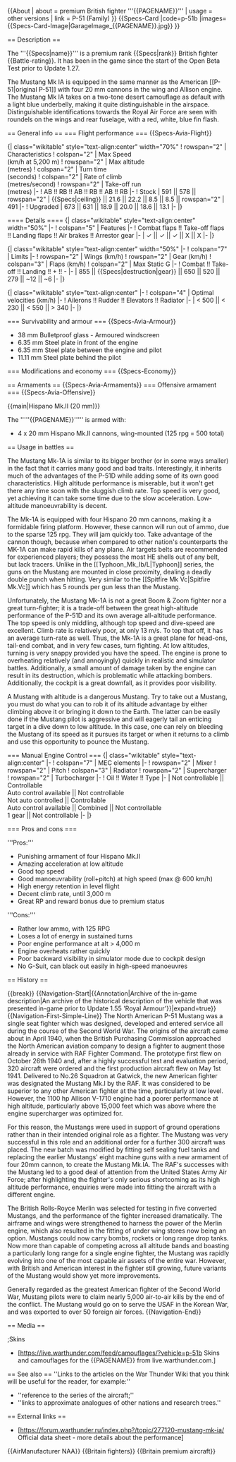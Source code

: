 {{About
| about = premium British fighter '''{{PAGENAME}}'''
| usage = other versions
| link = P-51 (Family)
}}
{{Specs-Card
|code=p-51b
|images={{Specs-Card-Image|GarageImage_{{PAGENAME}}.jpg}}
}}

== Description ==
<!-- ''In the description, the first part should be about the history of and the creation and combat usage of the aircraft, as well as its key features. In the second part, tell the reader about the aircraft in the game. Insert a screenshot of the vehicle, so that if the novice player does not remember the vehicle by name, he will immediately understand what kind of vehicle the article is talking about.'' -->
The '''{{Specs|name}}''' is a premium rank {{Specs|rank}} British fighter {{Battle-rating}}. It has been in the game since the start of the Open Beta Test prior to Update 1.27.

The Mustang Mk IA is equipped in the same manner as the American [[P-51|original P-51]] with four 20 mm cannons in the wing and Allison engine. The Mustang Mk IA takes on a two-tone desert camouflage as default with a light blue underbelly, making it quite distinguishable in the airspace. Distinguishable identifications towards the Royal Air Force are seen with roundels on the wings and rear fuselage, with a red, white, blue fin flash.

== General info ==
=== Flight performance ===
{{Specs-Avia-Flight}}
<!-- ''Describe how the aircraft behaves in the air. Speed, manoeuvrability, acceleration and allowable loads - these are the most important characteristics of the vehicle.'' -->

{| class="wikitable" style="text-align:center" width="70%"
! rowspan="2" | Characteristics
! colspan="2" | Max Speed<br>(km/h at 5,200 m)
! rowspan="2" | Max altitude<br>(metres)
! colspan="2" | Turn time<br>(seconds)
! colspan="2" | Rate of climb<br>(metres/second)
! rowspan="2" | Take-off run<br>(metres)
|-
! AB !! RB !! AB !! RB !! AB !! RB
|-
! Stock
| 591 || 578 || rowspan="2" | {{Specs|ceiling}} || 21.6 || 22.2 || 8.5 || 8.5 || rowspan="2" | 491
|-
! Upgraded
| 673 || 631 || 18.9 || 20.0 || 18.6 || 13.1
|-
|}

==== Details ====
{| class="wikitable" style="text-align:center" width="50%"
|-
! colspan="5" | Features
|-
! Combat flaps !! Take-off flaps !! Landing flaps !! Air brakes !! Arrestor gear
|-
| ✓ || ✓ || ✓ || X || X     <!-- ✓ -->
|-
|}

{| class="wikitable" style="text-align:center" width="50%"
|-
! colspan="7" | Limits
|-
! rowspan="2" | Wings (km/h)
! rowspan="2" | Gear (km/h)
! colspan="3" | Flaps (km/h)
! colspan="2" | Max Static G
|-
! Combat !! Take-off !! Landing !! + !! -
|-
| 855 <!-- {{Specs|destruction|body}} --> || {{Specs|destruction|gear}} || 650 || 520 || 279 || ~12 || ~6
|-
|}

{| class="wikitable" style="text-align:center"
|-
! colspan="4" | Optimal velocities (km/h)
|-
! Ailerons !! Rudder !! Elevators !! Radiator
|-
| < 500 || < 230 || < 550 || > 340
|-
|}

=== Survivability and armour ===
{{Specs-Avia-Armour}}
<!-- ''Examine the survivability of the aircraft. Note how vulnerable the structure is and how secure the pilot is, whether the fuel tanks are armoured, etc. Describe the armour, if there is any, and also mention the vulnerability of other critical aircraft systems.'' -->

* 38 mm Bulletproof glass - Armoured windscreen
* 6.35 mm Steel plate in front of the engine
* 6.35 mm Steel plate between the engine and pilot
* 11.11 mm Steel plate behind the pilot

=== Modifications and economy ===
{{Specs-Economy}}

== Armaments ==
{{Specs-Avia-Armaments}}
=== Offensive armament ===
{{Specs-Avia-Offensive}}
<!-- ''Describe the offensive armament of the aircraft, if any. Describe how effective the cannons and machine guns are in a battle, and also what belts or drums are better to use. If there is no offensive weaponry, delete this subsection.'' -->
{{main|Hispano Mk.II (20 mm)}}

The '''''{{PAGENAME}}''''' is armed with:

* 4 x 20 mm Hispano Mk.II cannons, wing-mounted (125 rpg = 500 total)

== Usage in battles ==
<!-- ''Describe the tactics of playing in the aircraft, the features of using aircraft in a team and advice on tactics. Refrain from creating a "guide" - do not impose a single point of view, but instead, give the reader food for thought. Examine the most dangerous enemies and give recommendations on fighting them. If necessary, note the specifics of the game in different modes (AB, RB, SB).'' -->
The Mustang Mk-1A is similar to its bigger brother (or in some ways smaller) in the fact that it carries many good and bad traits. Interestingly, it inherits much of the advantages of the P-51D while adding some of its own good characteristics. High altitude performance is miserable, but it won't get there any time soon with the sluggish climb rate. Top speed is very good, yet achieving it can take some time due to the slow acceleration. Low-altitude manoeuvrability is decent.

The Mk-1A is equipped with four Hispano 20 mm cannons, making it a formidable firing platform. However, these cannon will run out of ammo, due to the sparse 125 rpg. They will jam quickly too. Take advantage of the cannon though, because when compared to other nation's counterparts the MK-1A can make rapid kills of any plane. Air targets belts are recommended for experienced players; they possess the most HE shells out of any belt, but lack tracers. Unlike in the [[Typhoon_Mk_Ib/L|Typhoon]] series, the guns on the Mustang are mounted in close proximity, dealing a deadly double punch when hitting. Very similar to the [[Spitfire Mk Vc|Spitfire Mk.Vc]] which has 5 rounds per gun less than the Mustang.

Unfortunately, the Mustang Mk-1A is not a great Boom & Zoom fighter nor a great turn-fighter; it is a trade-off between the great high-altitude performance of the P-51D and its own average all-altitude performance. The top speed is only middling, although top speed and dive-speed are excellent. Climb rate is relatively poor, at only 13 m/s. To top that off, it has an average turn-rate as well. Thus, the Mk-1A is a great plane for head-ons, tail-end combat, and in very few cases, turn fighting. At low altitudes, turning is very snappy provided you have the speed. The engine is prone to overheating relatively (and annoyingly) quickly in realistic and simulator battles. Additionally, a small amount of damage taken by the engine can result in its destruction, which is problematic while attacking bombers. Additionally, the cockpit is a great downfall, as it provides poor visibility.

A Mustang with altitude is a dangerous Mustang. Try to take out a Mustang, you must do what you can to rob it of its altitude advantage by either climbing above it or bringing it down to the Earth. The latter can be easily done if the Mustang pilot is aggressive and will eagerly tail an enticing target in a dive down to low altitude. In this case, one can rely on bleeding the Mustang of its speed as it pursues its target or when it returns to a climb and use this opportunity to pounce the Mustang.

=== Manual Engine Control ===
{| class="wikitable" style="text-align:center"
|-
! colspan="7" | MEC elements
|-
! rowspan="2" | Mixer
! rowspan="2" | Pitch
! colspan="3" | Radiator
! rowspan="2" | Supercharger
! rowspan="2" | Turbocharger
|-
! Oil !! Water !! Type
|-
| Not controllable || Controllable<br>Auto control available || Not controllable<br>Not auto controlled || Controllable<br>Auto control available || Combined || Not controllable<br>1 gear || Not controllable
|-
|}

=== Pros and cons ===
<!-- ''Summarise and briefly evaluate the vehicle in terms of its characteristics and combat effectiveness. Mark its pros and cons in the bulleted list. Try not to use more than 6 points for each of the characteristics. Avoid using categorical definitions such as "bad", "good" and the like - use substitutions with softer forms such as "inadequate" and "effective".'' -->

'''Pros:'''

* Punishing armament of four Hispano Mk.II
* Amazing acceleration at low altitude
* Good top speed
* Good manoeuvrability (roll+pitch) at high speed (max @ 600 km/h)
* High energy retention in level flight
* Decent climb rate, until 3,000 m
* Great RP and reward bonus due to premium status

'''Cons:'''

* Rather low ammo, with 125 RPG
* Loses a lot of energy in sustained turns
* Poor engine performance at alt > 4,000 m
* Engine overheats rather quickly
* Poor backward visibility in simulator mode due to cockpit design
* No G-Suit, can black out easily in high-speed manoeuvres

== History ==
<!-- ''Describe the history of the creation and combat usage of the aircraft in more detail than in the introduction. If the historical reference turns out to be too long, take it to a separate article, taking a link to the article about the vehicle and adding a block "/History" (example: <nowiki>https://wiki.warthunder.com/(Vehicle-name)/History</nowiki>) and add a link to it here using the <code>main</code> template. Be sure to reference text and sources by using <code><nowiki><ref></ref></nowiki></code>, as well as adding them at the end of the article with <code><nowiki><references /></nowiki></code>. This section may also include the vehicle's dev blog entry (if applicable) and the in-game encyclopedia description (under <code><nowiki>=== In-game description ===</nowiki></code>, also if applicable).'' -->

{{break}}
{{Navigation-Start|{{Annotation|Archive of the in-game description|An archive of the historical description of the vehicle that was presented in-game prior to Update 1.55 'Royal Armour'}}|expand=true}}
{{Navigation-First-Simple-Line}}
The North American P-51 Mustang was a single seat fighter which was designed, developed and entered service all during the course of the Second World War. The origins of the aircraft came about in April 1940, when the British Purchasing Commission approached the North American aviation company to design a fighter to augment those already in service with RAF Fighter Command. The prototype first flew on October 26th 1940 and, after a highly successful test and evaluation period, 320 aircraft were ordered and the first production aircraft flew on May 1st 1941. Delivered to No.26 Squadron at Gatwick, the new American fighter was designated the Mustang Mk.I by the RAF. It was considered to be superior to any other American fighter at the time, particularly at low level. However, the 1100 hp Allison V-1710 engine had a poorer performance at high altitude, particularly above 15,000 feet which was above where the engine supercharger was optimized for.

For this reason, the Mustangs were used in support of ground operations rather than in their intended original role as a fighter. The Mustang was very successful in this role and an additional order for a further 300 aircraft was placed. The new batch was modified by fitting self sealing fuel tanks and replacing the earlier Mustangs' eight machine guns with a new armament of four 20mm cannon, to create the Mustang Mk.IA. The RAF's successes with the Mustang led to a good deal of attention from the United States Army Air Force; after highlighting the fighter's only serious shortcoming as its high altitude performance, enquiries were made into fitting the aircraft with a different engine.

The British Rolls-Royce Merlin was selected for testing in five converted Mustangs, and the performance of the fighter increased dramatically. The airframe and wings were strengthened to harness the power of the Merlin engine, which also resulted in the fitting of under wing stores now being an option. Mustangs could now carry bombs, rockets or long range drop tanks. Now more than capable of competing across all altitude bands and boasting a particularly long range for a single engine fighter, the Mustang was rapidly evolving into one of the most capable air assets of the entire war. However, with British and American interest in the fighter still growing, future variants of the Mustang would show yet more improvements.

Generally regarded as the greatest American fighter of the Second World War, Mustang pilots were to claim nearly 5,000 air-to-air kills by the end of the conflict. The Mustang would go on to serve the USAF in the Korean War, and was exported to over 50 foreign air forces.
{{Navigation-End}}

== Media ==
<!-- ''Excellent additions to the article would be video guides, screenshots from the game, and photos.'' -->

;Skins

* [https://live.warthunder.com/feed/camouflages/?vehicle=p-51b Skins and camouflages for the {{PAGENAME}} from live.warthunder.com.]

== See also ==
''Links to the articles on the War Thunder Wiki that you think will be useful for the reader, for example:''

* ''reference to the series of the aircraft;''
* ''links to approximate analogues of other nations and research trees.''

== External links ==
<!-- ''Paste links to sources and external resources, such as:''
* ''topic on the official game forum;''
* ''other literature.'' -->

* [https://forum.warthunder.ru/index.php?/topic/277120-mustang-mk-ia/ Official data sheet - more details about the performance]

{{AirManufacturer NAA}}
{{Britain fighters}}
{{Britain premium aircraft}}